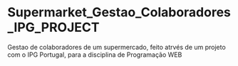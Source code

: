 # Supermarket_Gestao_Colaboradores_IPG_PROJECT
 Gestao de colaboradores de um supermercado, feito atrvés de um projeto com o IPG Portugal, para a disciplina de Programação WEB
